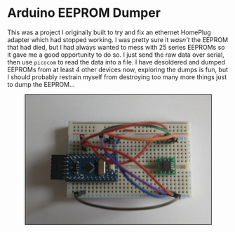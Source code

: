 # Arduino EEPROM Dumper
This was a project I originally built to try and fix an ethernet HomePlug adapter which had stopped working. I was pretty sure it _wasn't_ the EEPROM that had died, but I had always wanted to mess with 25 series EEPROMs so it gave me a good opportunity to do so. I just send the raw data over serial, then use `picocom` to read the data into a file. I have desoldered and dumped EEPROMs from at least 4 other devices now, exploring the dumps is fun, but I should probably restrain myself from destroying too many more things just to dump the EEPROM...

<figure>
<img width="600" src="../Images/eeprom-reader.png" alt="" style="border:1px solid black;"/>
<figcaption style="font-style: italic;">
</figcaption>
</figure>